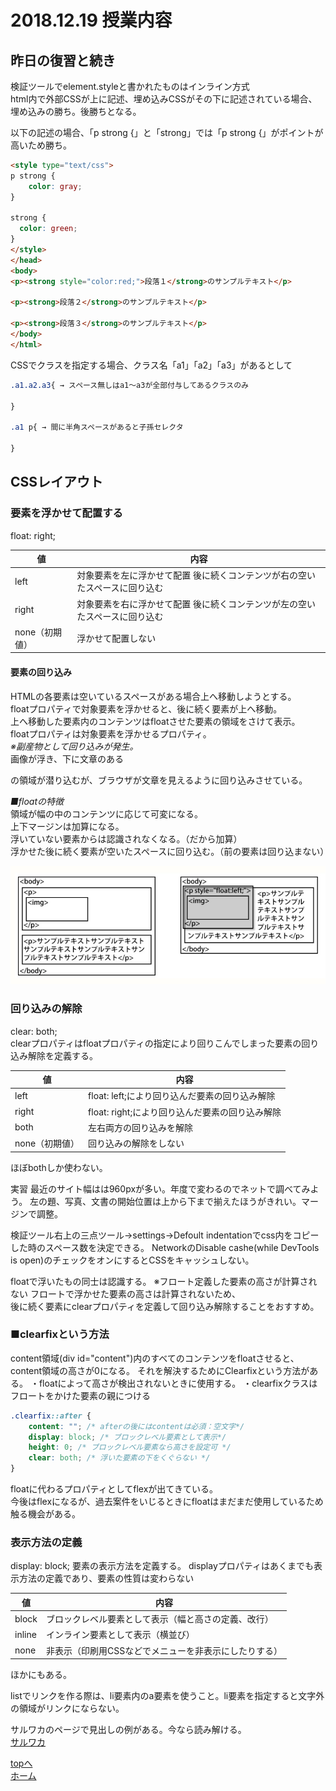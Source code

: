 # 2018.12.19 授業内容





## 昨日の復習と続き  
  
  
検証ツールでelement.styleと書かれたものはインライン方式  
html内で外部CSSが上に記述、埋め込みCSSがその下に記述されている場合、埋め込みの勝ち。後勝ちとなる。  

以下の記述の場合、「p strong {」と「strong」では「p strong {」がポイントが高いため勝ち。

```html
<style type="text/css">
p strong {
	color: gray;
}

strong {
  color: green;
}
</style>
</head>
<body>
<p><strong style="color:red;">段落１</strong>のサンプルテキスト</p>

<p><strong>段落２</strong>のサンプルテキスト</p>

<p><strong>段落３</strong>のサンプルテキスト</p>
</body>
</html>
```

CSSでクラスを指定する場合、クラス名「a1」「a2」「a3」があるとして
```css
.a1.a2.a3{ → スペース無しはa1～a3が全部付与してあるクラスのみ

}

.a1 p{ → 間に半角スペースがあると子孫セレクタ

}
```


## CSSレイアウト

### 要素を浮かせて配置する

float: right;  

|値| 内容|
|--|--|
|left| 対象要素を左に浮かせて配置  後に続くコンテンツが右の空いたスペースに回り込む|
|right| 対象要素を右に浮かせて配置  後に続くコンテンツが左の空いたスペースに回り込む|
|none（初期値）| 浮かせて配置しない|


#### 要素の回り込み

HTMLの各要素は空いているスペースがある場合上へ移動しようとする。  
floatプロパティで対象要素を浮かせると、後に続く要素が上へ移動。  
上へ移動した要素内のコンテンツはfloatさせた要素の領域をさけて表示。  
floatプロパティは対象要素を浮かせるプロパティ。  
*※副産物として回り込みが発生。*  
画像が浮き、下に文章のある<p>の領域が潜り込むが、ブラウザが文章を見えるように回り込みさせている。

*■floatの特徴*  
領域が幅の中のコンテンツに応じて可変になる。  
上下マージンは加算になる。  
浮いていない要素からは認識されなくなる。（だから加算）  
浮かせた後に続く要素が空いたスペースに回り込む。（前の要素は回り込まない）  

![float](img/float.jpg)  

### 回り込みの解除
clear: both;  
clearプロパティはfloatプロパティの指定により回りこんでしまった要素の回り込み解除を定義する。  

|値| 内容|
|--|--|
|left| float: left;により回り込んだ要素の回り込み解除|
|right| float: right;により回り込んだ要素の回り込み解除|
|both| 左右両方の回り込みを解除|
|none（初期値）| 回り込みの解除をしない|

ほぼbothしか使わない。


実習
最近のサイト幅はは960pxが多い。年度で変わるのでネットで調べてみよう。
左の題、写真、文書の開始位置は上から下まで揃えたほうがきれい。マージンで調整。

検証ツール右上の三点ツール→settings→Defoult indentationでcss内をコピーした時のスペース数を決定できる。
NetworkのDisable cashe(while DevTools is open)のチェックをオンにするとCSSをキャッシュしない。

floatで浮いたもの同士は認識する。
※フロート定義した要素の高さが計算されない
フロートで浮かせた要素の高さは計算されないため、  
後に続く要素にclearプロパティを定義して回り込み解除することをおすすめ。


### ■clearfixという方法
content領域(div id="content")内のすべてのコンテンツをfloatさせると、content領域の高さが0になる。
それを解決するためにClearfixという方法がある。
・floatによって高さが検出されないときに使用する。
・clearfixクラスはフロートをかけた要素の親につける

```css
.clearfix::after {
	content: ""; /* afterの後にはcontentは必須：空文字*/
	display: block; /* ブロックレベル要素として表示*/
	height: 0; /* ブロックレベル要素なら高さを設定可 */
	clear: both; /* 浮いた要素の下をくぐらない */
}
```
floatに代わるプロパティとしてflexが出てきている。  
今後はflexになるが、過去案件をいじるときにfloatはまだまだ使用しているため触る機会がある。  



### 表示方法の定義
display: block;
要素の表示方法を定義する。
displayプロパティはあくまでも表示方法の定義であり、要素の性質は変わらない


|値| 内容|
|--|--|
|block| ブロックレベル要素として表示（幅と高さの定義、改行）|
|inline| インライン要素として表示（横並び）|
|none| 非表示（印刷用CSSなどでメニューを非表示にしたりする）|

ほかにもある。


listでリンクを作る際は、li要素内のa要素を使うこと。li要素を指定すると文字外の領域がリンクにならない。  

サルワカのページで見出しの例がある。今なら読み解ける。  
[サルワカ](https://saruwakakun.com/html-css/reference/h-design)


<a href="#">topへ</a>  
[ホーム](http://www.lamplus.ml/)